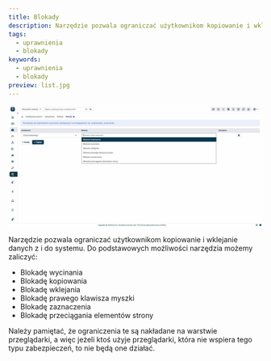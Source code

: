 ```yaml
---
title: Blokady
description: Narzędzie pozwala ograniczać użytkownikom kopiowanie i wklejanie danych z i do systemu.
tags:
  - uprawnienia
  - blokady
keywords:
  - uprawnienia
  - blokady
preview: list.jpg
---
```


![list.jpg](list.jpg)

Narzędzie pozwala ograniczać użytkownikom kopiowanie i wklejanie danych z i do systemu. Do podstawowych możliwości narzędzia możemy zaliczyć:

- Blokadę wycinania
- Blokadę kopiowania
- Blokadę wklejania
- Blokadę prawego klawisza myszki
- Blokadę zaznaczenia
- Blokadę przeciągania elementów strony

Należy pamiętać, że ograniczenia te są nakładane na warstwie przeglądarki, a więc jeżeli ktoś użyje przeglądarki, która nie wspiera tego typu zabezpieczeń, to nie będą one działać.
